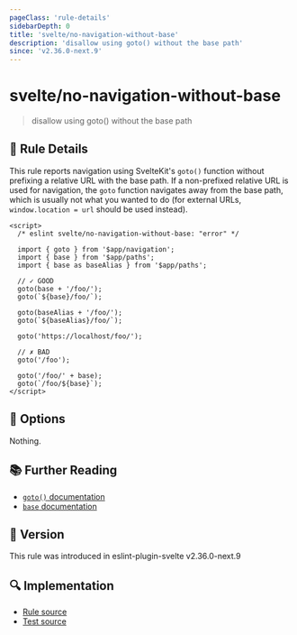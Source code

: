 ```yaml
---
pageClass: 'rule-details'
sidebarDepth: 0
title: 'svelte/no-navigation-without-base'
description: 'disallow using goto() without the base path'
since: 'v2.36.0-next.9'
---
```


# svelte/no-navigation-without-base

> disallow using goto() without the base path

## :book: Rule Details

This rule reports navigation using SvelteKit's `goto()` function without prefixing a relative URL with the base path. If a non-prefixed relative URL is used for navigation, the `goto` function navigates away from the base path, which is usually not what you wanted to do (for external URLs, `window.location = url` should be used instead).

<!--eslint-skip-->

```svelte
<script>
  /* eslint svelte/no-navigation-without-base: "error" */

  import { goto } from '$app/navigation';
  import { base } from '$app/paths';
  import { base as baseAlias } from '$app/paths';

  // ✓ GOOD
  goto(base + '/foo/');
  goto(`${base}/foo/`);

  goto(baseAlias + '/foo/');
  goto(`${baseAlias}/foo/`);

  goto('https://localhost/foo/');

  // ✗ BAD
  goto('/foo');

  goto('/foo/' + base);
  goto(`/foo/${base}`);
</script>
```

## :wrench: Options

Nothing.

## :books: Further Reading

- [`goto()` documentation](https://kit.svelte.dev/docs/modules#$app-navigation-goto)
- [`base` documentation](https://kit.svelte.dev/docs/modules#$app-paths-base)

## :rocket: Version

This rule was introduced in eslint-plugin-svelte v2.36.0-next.9

## :mag: Implementation

- [Rule source](https://github.com/sveltejs/eslint-plugin-svelte/blob/main/packages/eslint-plugin-svelte/src/rules/no-navigation-without-base.ts)
- [Test source](https://github.com/sveltejs/eslint-plugin-svelte/blob/main/packages/eslint-plugin-svelte/tests/src/rules/no-navigation-without-base.ts)
